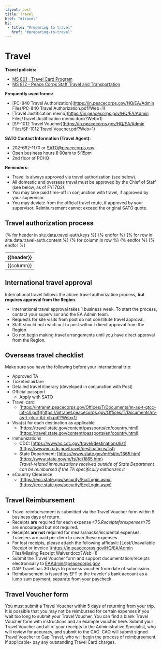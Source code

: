 ```yaml
---
layout: post
title: Travel
href: "#travel"
h2:
 - title: "Preparing to travel"
   href: "#preparing-to-travel"
---
```

# Travel
**Travel policies:**
- [MS 801 - Travel Card Program](https://intranet.peacecorps.gov/pcmanual/Documents/MS-801-Policy.docx?Web=1)
- [MS 812 - Peace Corps Staff Travel and Transportation](https://intranet.peacecorps.gov/pcmanual/Documents/MS-812-Policy.docx?Web=1)

**Frequently used forms:**
- [PC-840 Travel Authorization](https://in.peacecorps.gov/HQ/EA/Admin Files/PC-840 Travel Authorization.pdf?Web=1)
- [Travel Justification memo](https://in.peacecorps.gov/HQ/EA/Admin Files/Travel Justification memo.docx?Web=1)
- [SF-1012 Travel Voucher](https://in.peacecorps.gov/HQ/EA/Admin Files/SF-1012 Travel Voucher.pdf?Web=1)

**SATO Contact Information (Travel Agent):**
- 202-692-1170 or SATO@peacecorps.gov
- Open business hours 8:00am to 5:15pm
- 2nd floor of PCHQ

**Reminders:**
- Travel is always approved via travel authorization (see below).
- All domestic and overseas travel must be approved by the Chief of Staff (see below, as of FY17Q2).
- You may take paid time-off in conjunction with travel, if approved by your supervisor.
- You may deviate from the official travel route, if approved by your supervisor. Reimbursement cannot exceed the original SATO quote.

## Travel authorization process
<table class="table table-hover table-responsive">
  <thead class="thead-default">
    <tr>
    {% for header in site.data.travel-auth.keys %}
      <th>{{header}}</th>
    {% endfor %}
    </tr>
  </thead>
  <tbody>
    {% for row in site.data.travel-auth.content %}
    <tr>
    {% for column in row %}
      <td>{{column}}</td>
    {% endfor %}
    </tr>
    {% endfor %}
  </tbody>
</table>

## International travel approval
International travel follows the above travel authorization process, **but requires approval from the Region**.
- International travel approval takes 1 business week. To start the process, contact your supervisor and the EA Admin team.
- Requests for site visits from post do not constitute travel approval.
- Staff should not reach out to post without direct approval from the Region.
- Do not begin making travel arrangements until you have direct approval from the Region.

## Overseas travel checklist
Make sure you have the following before your international trip:
- Approved TA
- Ticketed airfare
- Detailed travel itinerary (developed in conjunction with Post)
- Official passport
  - Apply with SATO
- Travel card
  - [https://intranet.peacecorps.gov/Offices/T/Documents/m-as-t-gtcc-ibt-ch.pdf](https://intranet.peacecorps.gov/Offices/T/Documents/m-as-t-gtcc-ibt-ch.pdf?Web=1)
- Visa(s) for each destination as applicable
  - [https://travel.state.gov/content/passports/en/country.html](https://travel.state.gov/content/passports/en/country.html)
- Immunizations
  - CDC: [https://wwwnc.cdc.gov/travel/destinations/list](https://wwwnc.cdc.gov/travel/destinations/list)
  - State Department: [https://www.state.gov/m/fsi/tc/1865.htm](https://www.state.gov/m/fsi/tc/1865.htm)
  <br>_Travel-related immunizations received outside of State Department can be reimbursed if the TA specifically authorizes it_
- eCountry Clearance
  - [https://ecc.state.gov/security/EccLogin.aspx](https://ecc.state.gov/security/EccLogin.aspx)

## Travel Reimbursement
- Travel reimbursement is submitted via the Travel Voucher form within 5 business days of return.
- Receipts **are** required for each expense ≥$75. Receipts for expenses ≤$75 are encouraged but not required.
- Receipts **are not** required for meals/snacks/incidental expenses. Travelers are paid per diem to cover these expenses.
- For lost receipts, please attach the following affidavit: [Lost/Unavailable Receipt or Invoice ](https://in.peacecorps.gov/HQ/EA/Admin Files/Missing Receipt Waiver.docx?Web=1)
- Submit the Travel Voucher form and support documentation/receipts electronically to EAAdmin@peacecorps.gov
- GAP Travel has 30 days to process voucher from date of submission.
- Reimbursement is issued by EFT to the traveler's bank account as a lump sum payment, separate from your paycheck.

## Travel Voucher form
You must submit a Travel Voucher within 5 days of returning from your trip. It is possible that you may not be reimbursed for certain expenses if you wait too long to submit your Travel Voucher.
You can find a blank Travel Voucher form with instructions and an example voucher here.
Submit your Travel Voucher and all of your receipts to the Administrative Specialist, who will review for accuracy, and submit to the CAO.
CAO will submit signed Travel Voucher to Gap Travel, who will begin the process of reimbursement.
If applicable- pay any outstanding Travel Card charges.
